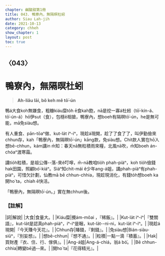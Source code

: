 ```yaml
---
chapter: 鹹酸甜第1冊
title: 043. 鴨寮內，無隔暝杜蚓
author: Siau Lah-jih
date: 2021-10-13
category: chheh
show_chapter: 1
layout: post
toc: true
---
```

  
## 〈043〉
# 鴨寮內，無隔暝杜蚓
>**Ah-liâu lāi, bô keh mê tō͘-ún**

鴨á大食koh無嫌食，粗糠kiáu糜to̍h ē食kah飽，nā是挖一寡á杜蚓（tō͘-kín-á、tō͘-ún-á）hō͘伊sut（食），包穩ē相搶，鴨寮內，想boeh有隔暝tō͘-ún，he是無可能，mā免siàu想。

有人重食、pān-tōaⁿ做、kut-la̍t iⁿ-iⁿ，現趁á現開，趁了了食了了，叫伊勤儉來chhun存，kah「鴨寮內，無隔暝tō͘-ún」kāng款，免siàu想。Chit款人實在hō͘人想bē-chhun，kám講in m̄知：春天nā無粒積雨來糧，北風nā吹，m̄知boeh án-chóaⁿ渡寒霜。

講tio̍h粒積，是祖公傳--落-來ê叮嚀，m̄-nā教咱tio̍h phah-piàⁿ，koh tio̍h儉錢hak田園，照顧bó͘-kiáⁿ。Siáⁿ知chit-mái ê少年ang-á姐，講phah-piàⁿ有phah-piàⁿ，可惜欠計劃，仙教mā bē chhun-chhia，現趁現消化，有錢to̍h想boeh ka開ho͘ ta，chiah ē快活。

「鴨寮內，無隔暝tō͘-ún。」實在無chhun後。


### 【註解】

|詞|解說|
|大食|食量大。|
|Kiáu糜|攪ám-môai ，『稀飯』。|
|Kut-la̍t iⁿ-iⁿ|『雙關語』，kut-la̍t是認真phah-piàⁿ，iⁿ-iⁿ是睏，kut-la̍t--ni-ni，kut-la̍t iⁿ-iⁿ。|
|現趁á現開|『今天賺今天花』。|
|Chhun存|賰錢，『剩錢』。|
|免siàu想|Bián-siàu-siūⁿ，『別妄想』。|
|想bē-chhun|『想不通』。|
|粒積|一點一滴『積蓄』。|
|Hak|買財產『衣、住、行、傢俱』。|
|Ang-á姐|Ang-á-chiá，翁á bó͘。|
|Bē chhun-chhia|轉變bē過--來。|
|開ho͘ ta|『花得精光』。|
